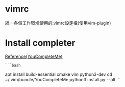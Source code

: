 # vimrc
統一各個工作環境使用的.vimrc設定檔(使用vim-plugin)

# Install completer

[Reference(YouCompleteMe)](https://github.com/ycm-core/YouCompleteMe#linux-64-bit)

	```bash
apt install build-essential cmake vim python3-dev
cd ~/.vim/bundle/YouCompleteMe
python3 install.py --all
	```


